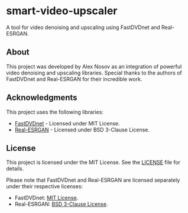 # smart-video-upscaler
A tool for video denoising and upscaling using FastDVDnet and Real-ESRGAN.

## About
This project was developed by Alex Nosov as an integration of powerful video denoising and upscaling libraries. Special thanks to the authors of FastDVDnet and Real-ESRGAN for their incredible work.

## Acknowledgments
This project uses the following libraries:
- [FastDVDnet](https://github.com/m-tassano/fastdvdnet) - Licensed under MIT License.
- [Real-ESRGAN](https://github.com/xinntao/Real-ESRGAN) - Licensed under BSD 3-Clause License.

## License
This project is licensed under the MIT License. See the [LICENSE](./LICENSE) file for details.

Please note that FastDVDnet and Real-ESRGAN are licensed separately under their respective licenses:
- FastDVDnet: [MIT License](https://github.com/m-tassano/fastdvdnet/blob/master/LICENSE).
- Real-ESRGAN: [BSD 3-Clause License](https://github.com/xinntao/Real-ESRGAN/blob/master/LICENSE).
